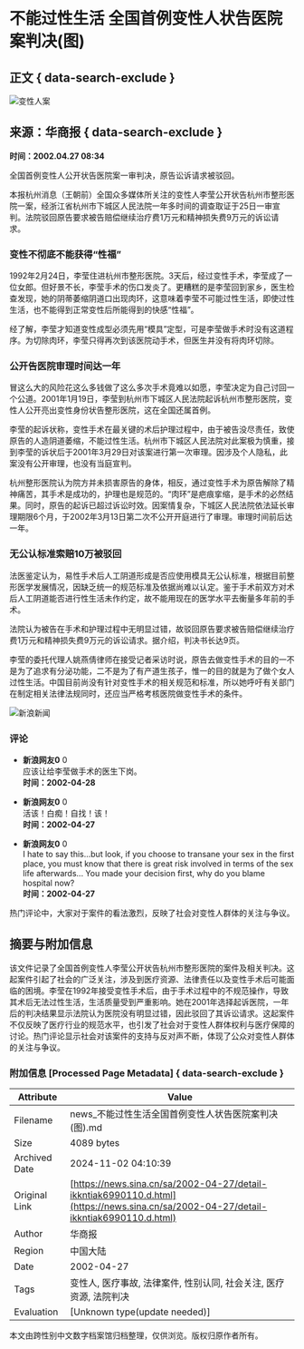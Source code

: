 # 不能过性生活 全国首例变性人状告医院案判决(图)

## 正文 { data-search-exclude }


![变性人案](https://n.sinaimg.cn/sinakd10200/358/w179h179/20221208/9c77-63af774cb57c34d042747021945e0c81.jpg)

## 来源：华商报 { data-search-exclude }

**时间：2002.04.27 08:34**

全国首例变性人公开状告医院案一审判决，原告讼诉请求被驳回。

本报杭州消息（王朝前）全国众多媒体所关注的变性人李莹公开状告杭州市整形医院一案，经浙江省杭州市下城区人民法院一年多时间的调查取证于25日一审宣判。法院驳回原告要求被告赔偿继续治疗费1万元和精神损失费9万元的诉讼请求。

### 变性不彻底不能获得“性福”

1992年2月24日，李莹住进杭州市整形医院。3天后，经过变性手术，李莹成了一位女郎。但好景不长，李莹手术的伤口发炎了。更糟糕的是李莹回到家乡，医生检查发现，她的阴蒂萎缩阴道口出现肉环，这意味着李莹不可能过性生活，即使过性生活，也不能得到正常变性后所能得到的快感“性福”。

经了解，李莹才知道变性成型必须先用“模具”定型，可是李莹做手术时没有这道程序。为切除肉环，李莹只得再次到该医院动手术，但医生并没有将肉环切除。

### 公开告医院审理时间达一年

冒这么大的风险花这么多钱做了这么多次手术竟难以如愿，李莹决定为自己讨回一个公道。2001年1月19日，李莹到杭州市下城区人民法院起诉杭州市整形医院，变性人公开亮出变性身份状告整形医院，这在全国还属首例。

李莹的起诉状称，变性手术在最关键的术后护理过程中，由于被告没尽责任，致使原告的人造阴道萎缩，不能过性生活。杭州市下城区人民法院对此案极为慎重，接到李莹的诉状后于2001年3月29日对该案进行第一次审理。因涉及个人隐私，此案没有公开审理，也没有当庭宣判。

杭州整形医院认为院方并未损害原告的身体，相反，通过变性手术为原告解除了精神痛苦，其手术是成功的，护理也是规范的。“肉环”是疤痕挛缩，是手术的必然结果。同时，原告的起诉已超过诉讼时效。因案情复杂，下城区人民法院依法延长审理期限6个月，于2002年3月13日第二次不公开开庭进行了审理。审理时间前后达一年。

### 无公认标准索赔10万被驳回

法医鉴定认为，易性手术后人工阴道形成是否应使用模具无公认标准，根据目前整形医学发展情况，因缺乏统一的规范标准及依据尚难以认定。鉴于手术前双方对术后人工阴道能否进行性生活未作约定，故不能用现在的医学水平去衡量多年前的手术。

法院认为被告在手术和护理过程中无明显过错，故驳回原告要求被告赔偿继续治疗费1万元和精神损失费9万元的诉讼请求。据介绍，判决书长达9页。

李莹的委托代理人姚燕倩律师在接受记者采访时说，原告去做变性手术的目的一不是为了追求有分泌功能，二不是为了有产道生孩子，惟一的目的就是为了做个女人过性生活。中国目前尚没有针对变性手术的相关规范和标准，所以她呼吁有关部门在制定相关法律法规同时，还应当严格考核医院做变性手术的条件。

![新浪新闻](https://n.sinaimg.cn/default/80905340/20200331/sinalogo.png)

### 评论

- **新浪网友0** 0  
  应该让给李莹做手术的医生下岗。  
  **时间：2002-04-28**

- **新浪网友0** 0  
  活该！白痴！自找！该！  
  **时间：2002-04-27**

- **新浪网友0** 0  
  I hate to say this...but look, if you choose to transane your sex in the first place, you must know that there is great risk involved in terms of the sex life afterwards... You made your decision first, why do you blame hospital now?  
  **时间：2002-04-27**

热门评论中，大家对于案件的看法激烈，反映了社会对变性人群体的关注与争议。

## 摘要与附加信息

<!-- tcd_abstract -->
该文件记录了全国首例变性人李莹公开状告杭州市整形医院的案件及相关判决。这起案件引起了社会的广泛关注，涉及到医疗资源、法律责任以及变性手术后可能面临的困境。李莹在1992年接受变性手术后，由于手术过程中的不规范操作，导致其术后无法过性生活，生活质量受到严重影响。她在2001年选择起诉医院，一年后的判决结果显示法院认为医院没有明显过错，因此驳回了其诉讼请求。这起案件不仅反映了医疗行业的规范水平，也引发了社会对于变性人群体权利与医疗保障的讨论。热门评论显示社会对该案件的支持与反对声不断，体现了公众对变性人群体的关注与争议。
<!-- tcd_abstract_end -->

### 附加信息 [Processed Page Metadata] { data-search-exclude }

| Attribute       | Value                                  |
|-----------------|----------------------------------------|
| Filename        | news_不能过性生活全国首例变性人状告医院案判决(图).md                             |
| Size            | 4089 bytes                           |
| Archived Date   | 2024-11-02 04:10:39                             |
| Original Link   | [https://news.sina.cn/sa/2002-04-27/detail-ikkntiak6990110.d.html](https://news.sina.cn/sa/2002-04-27/detail-ikkntiak6990110.d.html)                       |
| Author          | 华商报                               |
| Region          | 中国大陆                               |
| Date            | 2002-04-27                                 |
| Tags            | 变性人, 医疗事故, 法律案件, 性别认同, 社会关注, 医疗资源, 法院判决                                 |
| Evaluation            | [Unknown type(update needed)]                                 |
<!-- tcd_table_end -->

本文由跨性别中文数字档案馆归档整理，仅供浏览。版权归原作者所有。
